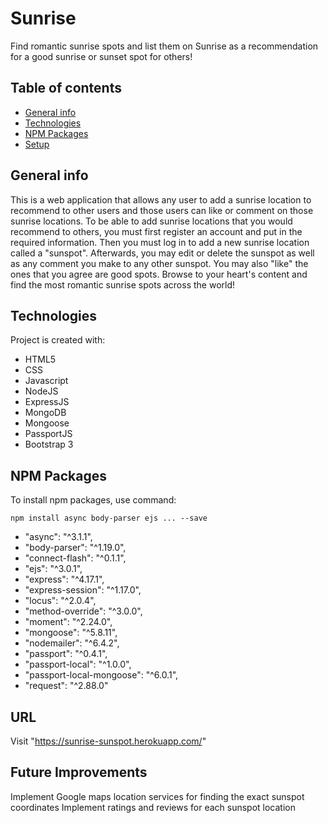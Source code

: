 # Sunrise
Find romantic sunrise spots and list them on Sunrise as a recommendation for a good sunrise or sunset spot for others!

## Table of contents
* [General info](#general-info)
* [Technologies](#technologies)
* [NPM Packages](#npm-packages)
* [Setup](#setup)

## General info
This is a web application that allows any user to add a sunrise location to recommend to other users and those users can like or comment on those sunrise locations. To be able to add sunrise locations that you would recommend to others, you must first register an account and put in the required information. Then you must log in to add a new sunrise location called a "sunspot". Afterwards, you may edit or delete the sunspot as well as any comment you make to any other sunspot. You may also "like" the ones that you agree are good spots. Browse to your heart's content and find the most romantic sunrise spots across the world!
	
## Technologies
Project is created with:
* HTML5
* CSS
* Javascript
* NodeJS
* ExpressJS
* MongoDB
* Mongoose
* PassportJS
* Bootstrap 3

## NPM Packages
To install npm packages, use command:

```
npm install async body-parser ejs ... --save
```

* "async": "^3.1.1",
* "body-parser": "^1.19.0",
* "connect-flash": "^0.1.1",
* "ejs": "^3.0.1",
* "express": "^4.17.1",
* "express-session": "^1.17.0",
* "locus": "^2.0.4",
* "method-override": "^3.0.0",
* "moment": "^2.24.0",
* "mongoose": "^5.8.11",
* "nodemailer": "^6.4.2",
* "passport": "^0.4.1",
* "passport-local": "^1.0.0",
* "passport-local-mongoose": "^6.0.1",
* "request": "^2.88.0"

## URL

Visit "https://sunrise-sunspot.herokuapp.com/"

## Future Improvements

Implement Google maps location services for finding the exact sunspot coordinates
Implement ratings and reviews for each sunspot location

